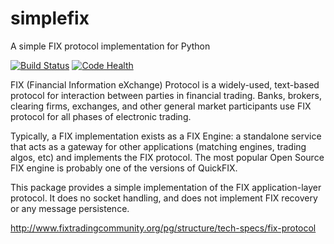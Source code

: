 # simplefix
A simple FIX protocol implementation for Python

[![Build Status](https://travis-ci.org/da4089/simplefix.svg?branch=master)](https://travis-ci.org/da4089/simplefix)
[![Code Health](https://landscape.io/github/da4089/simplefix/master/landscape.svg?style=flat)](https://landscape.io/github/da4089/simplefix/master)

FIX (Financial Information eXchange) Protocol is a widely-used,
text-based protocol for interaction between parties in financial
trading.  Banks, brokers, clearing firms, exchanges, and other general
market participants use FIX protocol for all phases of electronic
trading.

Typically, a FIX implementation exists as a FIX Engine: a standalone
service that acts as a gateway for other applications (matching
engines, trading algos, etc) and implements the FIX protocol.  The
most popular Open Source FIX engine is probably one of the versions of
QuickFIX.

This package provides a simple implementation of the FIX
application-layer protocol.  It does no socket handling, and does not
implement FIX recovery or any message persistence.

http://www.fixtradingcommunity.org/pg/structure/tech-specs/fix-protocol
